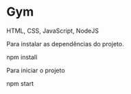 # Gym
HTML, CSS, JavaScript, NodeJS

Para instalar as dependências do projeto.

npm install

Para iniciar o projeto

npm start
